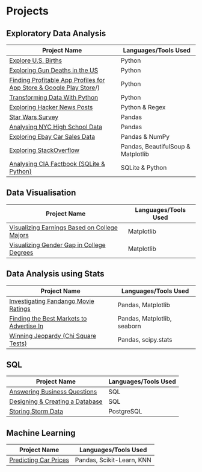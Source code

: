 # Projects

## Exploratory Data Analysis

| Project Name | Languages/Tools Used |
|-|-|
[Explore U.S. Births](Explore%20U.S.%20Births/)|Python
[Exploring Gun Deaths in the US](Exploring%20Gun%20Deaths%20in%20the%20US/)|Python
[Finding Profitable App Profiles for App Store & Google Play Store](Finding%20Profitable%20App%20Profiles%20for%20App%20Store%20&%20Google%20Play%20Store)/)|Python
[Transforming Data With Python](Transforming%20Data%20With%20Python/)|Python
[Exploring Hacker News Posts](Exploring%20Hacker%20News%20Posts)|Python & Regex
[Star Wars Survey](Star%20Wars%20Survey)|Pandas
[Analysing NYC High School Data](Analyzing%20NYC%20High%20School%20Data)|Pandas
[Exploring Ebay Car Sales Data](Exploring%20Ebay%20Car%20Sales%20Data)|Pandas & NumPy
[Exploring StackOverflow](Exploring%20StackOverflow)|Pandas, BeautifulSoup & Matplotlib
[Analysing CIA Factbook (SQLite & Python)](Analysing%20CIA%20Factbook)|SQLite & Python

## Data Visualisation

| Project Name | Languages/Tools Used |
|-|-|
[Visualizing Earnings Based on College Majors](Visualizing%20Earnings%20Based%20on%20College%20Majors)| Matplotlib
[Visualizing Gender Gap in College Degrees](Visualizing%20Gender%20Gap%20in%20College%20Degrees)|Matplotlib

## Data Analysis using Stats
| Project Name | Languages/Tools Used |
|-|-|
[Investigating Fandango Movie Ratings](Investigating%20Fandango%20Movie%20Ratings)|Pandas, Matplotlib
[Finding the Best Markets to Advertise In](Finding%20the%20Best%20Markets%20to%20Advertise%20In)|Pandas, Matplotlib, seaborn
[Winning Jeopardy (Chi Square Tests)](Winning%20Jeopardy%20(Chi%20SQuare%20Tests))| Pandas, scipy.stats

## SQL

| Project Name | Languages/Tools Used |
|-|-|
[Answering Business Questions](Answering%20Business%20Questions)| SQL
[Designing & Creating a Database](Designing%20&%20Creating%20a%20Database)|SQL
[Storing Storm Data](Storing%20Storm%20Data)| PostgreSQL

## Machine Learning

| Project Name | Languages/Tools Used |
|-|-|
[Predicting Car Prices](Predicting%20Car%20Prices)| Pandas, Scikit-Learn, KNN